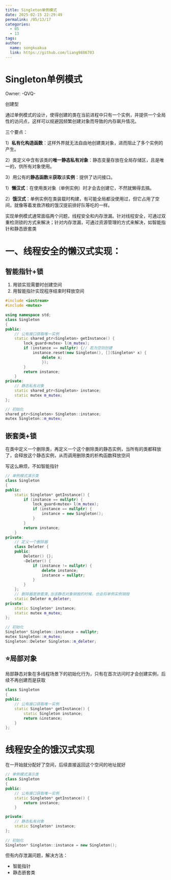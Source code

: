 ```yaml
---
title: Singleton单例模式
date: 2025-02-15 22:29:49
permalink: /05/13/17
categories: 
  - 05
  - 13
tags: 
author:
  name: songkuakua
  link: https://github.com/liang9886703
---
```

# Singleton单例模式

Owner: -QVQ-

创建型

通过单例模式的设计，使得创建的类在当前进程中只有一个实例，并提供一个全局性的访问点，这样可以规避因频繁创建对象而导致的内存飙升情况。

三个要点：

1）**私有化构造函数**：这样外界就无法自由地创建类对象，进而阻止了多个实例的产生。

2）类定义中含有该类的**唯一静态私有对象**：静态变量存放在全局存储区，且是唯一的，供所有对象使用。

3）用公有的**静态函数**来**获取**该**实例**：提供了访问接口。

1）**懒汉式**：在使用类对象（单例实例）时才会去创建它，不然就懒得去搞。

2）**饿汉式**：单例实例在类装载时构建，有可能全局都没使用过，但它占用了空间，就像等着发救济粮的饿汉提前排好队等吃的一样。

实现单例模式通常面临两个问题，线程安全和内存泄漏。针对线程安全，可通过双重检测锁的方式来解决；针对内存泄漏，可通过资源管理的方式来解决，如智能指针和静态嵌套类

# **一、线程安全的懒汉式实现：**

## 智能指针+锁

1. 用锁实现需要时创建空间
2. 用智能指针实现程序结束时释放空间

```cpp
#include <iostream>
#include <mutex>
 
using namespace std;
class Singleton
{
public:
    // 公有接口获取唯一实例
    static shared_ptr<Singleton> getInstance() {
        lock_guard<mutex> l(m_mutex);
        if (instance == nullptr) {// 若为空则创建
            instance.reset(new Singleton(), [](Singleton* x) {
                delete x;
                });
        }
        return instance;
    }
private:
    // 静态私有对象
    static shared_ptr<Singleton> instance;
    static mutex m_mutex;
};

// 初始化
shared_ptr<Singleton> Singleton::instance;
mutex Singleton::m_mutex;

```

## 嵌套类+锁

在类中定义一个删除类，再定义一个这个删除类的静态实例，当所有的类都释放了，会释放这个静态实例，从而调用删除类的析构函数释放空间

写这么麻烦，不如智能指针

```cpp
// 单例模式演示类
class Singleton
{
public:
	static Singleton* getInstance() {
		if (instance == nullptr) {
			lock_guard<mutex> l(m_mutex);
			if (instance == nullptr) {
				instance = new Singleton();
			}
		}
		return instance;
	}
private:
	// 定义一个删除器
	class Deleter {
	public:
		Deleter() {};
		~Deleter() {
			if (instance != nullptr) {
				delete instance;
				instance = nullptr;
			}
		}
	};
	// 删除器是嵌套类,当该静态对象销毁的时候，也会将单例实例销毁
	static Deleter m_deleter;
private:
	static Singleton* instance;
	static mutex m_mutex;
};
 
// 初始化
Singleton* Singleton::instance = nullptr;
mutex Singleton::m_mutex;
Singleton::Deleter Singleton::m_deleter;
```

## ⭐局部对象

局部静态对象在多线程场景下的初始化行为，只有在首次访问时才会创建实例，后续不再创建而是获取

```cpp
class Singleton
{
public:
	// 公有接口获取唯一实例
	static Singleton* getInstance() {
		static Singleton instance;
		return &instance;
	}
};
```

# 线程安全的饿汉式实现

在一开始就分配好了空间，后续直接返回这个空间的地址就好

```cpp
// 单例模式演示类
class Singleton
{
public:
	// 公有接口获取唯一实例
	static Singleton* getInstance() {
		return instance;
	}

private:
	// 静态私有对象
	static Singleton* instance;
};
 
// 初始化
Singleton* Singleton::instance = new Singleton();
```

但有内存泄漏问题，解决方法：

- 智能指针
- 静态嵌套类
